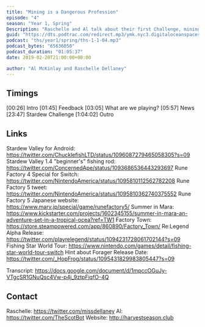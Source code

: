 ```yaml
---
title: "Mining is a Dangerous Profession"
episode: "4"
season: "Year 1, Spring"
Description: "Raschelle and Al talk about their first Challenge, mining in Stardew."
guid: "https://dts.podtrac.com/redirect.mp3/ymk.nyc3.digitaloceanspaces.com/ths-1-1-4.mp3"
podcast: "ths/year1/spring/ths-1-1-04.mp3"
podcast_bytes: "65636050"
podcast_duration: "01:05:37"
date: 2019-02-20T21:00:00+00:00

author: "Al McKinlay and Raschelle Dellaney"
---
```


## Timings

[00:26] Intro
[01:45] Feedback
[03:05] What are we playing?
[05:57] News
[23:47] Stardew Challenge
[1:04:02] Outro

## Links

Stardew Valley for Android: https://twitter.com/ChucklefishLTD/status/1096087279465058305?s=09
Stardew Valley 1.4 "beginner's" fishing rod: https://twitter.com/ConcernedApe/status/1093686536443293697
Rune Factory 4 Special for Switch: https://twitter.com/NintendoAmerica/status/1095810112562782208
Rune Factory 5 tweet: https://twitter.com/NintendoAmerica/status/1095810362740375552
Rune Factory 5 Japanese website: https://www.marv.jp/special/game/runefactory5/
Summer in Mara: https://www.kickstarter.com/projects/1602345155/summer-in-mara-an-adventure-set-in-a-tropical-ocea?ref=TW1
Factory Town: https://store.steampowered.com/app/860890/Factory_Town/
Re:Legend Alpha Release: https://twitter.com/playrelegend/status/1094231728061702144?s=09
Fishing Star World Tour: https://www.nintendo.com/games/detail/fishing-star-world-tour-switch
Hint about Forager Release Date: https://twitter.com/_HopFrog/status/1095431829983805447?s=09

Transcript: https://docs.google.com/document/d/1mpccOGuJy-VTgcSR1GNuQsc4Vw-p4j_9ztpFiqfO-4Q

## Contact

Raschelle: https://twitter.com/missdellaney
Al: https://twitter.com/TheScotBot
Website: http://harvestseason.club
